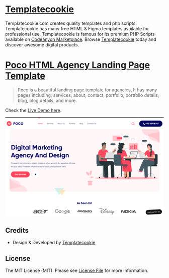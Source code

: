 # [Templatecookie](https://templatecookie.com)
Templatecookie.com creates quality templates and php scripts. Templatecookie has many free HTML & Figma templates available for professional use. Templatecookie is famous for its premium PHP Scripts available on [Codeanyon Marketplace](https://codecanyon.net/user/templatecookie). Browse [Templatecookie](https://templatecookie.com) today and discover awesome digital products.

# [Poco HTML Agency Landing Page Template](https://www.templatecookie.com/templates/varin-html-template)

> Poco is a beautiful landing page template for agencies, It has many pages including, services, about, contact, portfolio, portfolio details, blog, blog details, and more.

Check the [Live Demo here](https://poco-html.netlify.app).

![](screenshot.png)

## Credits
- Design & Developed by [Templatecookie](https://templatecookie.com)

## License
The MIT License (MIT). Please see [License File](LICENSE.md) for more information.
